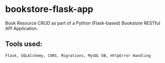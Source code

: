 # bookstore-flask-app
Book Resource CRUD as part of a Python (Flask-based) Bookstore RESTful API Application. 

**Tools used:** 
---
`Flask, SQLAlchemy, CORS, Migrations, MySQL DB, HttpError Handling`
